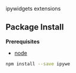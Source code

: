 ipywidgets extensions

Package Install
---------------

**Prerequisites**
- [node](http://nodejs.org/)

```bash
npm install --save ipywe
```
